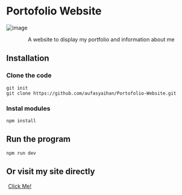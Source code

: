 # Portofolio Website

![image](https://github.com/aufasyaihan/Portofolio-Website/assets/90436215/de641886-c2f9-403d-bc22-7b16b9639da2)

<p align=center>A website to display my portfolio and information about me</p>

## Installation
### Clone the code
```
git init
git clone https://github.com/aufasyaihan/Portofolio-Website.git
```
### Instal modules
```
npm install
```

## Run the program
```
npm run dev
```

## Or visit my site directly
<a style="padding: 5px; color:" href="https://aufa-azzahidi.vercel.app" target="_blank">Click Me!</a>
